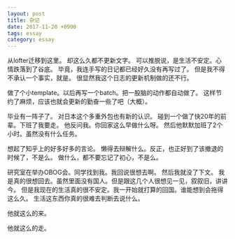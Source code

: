 ```yaml
---
layout: post
title: 杂记
date: 2017-11-20 +0900
tags: essay
category: essay
---
```


从lofter迁移到这里。
却这么久都不更新文字。
可以推脱说，是生活不安定。心情跌落到了谷底。
毕竟，我连手写的日记都已经好久没有再写过了。
但是我不得不承认一个事实，就是。
很显然我这个日志的更新机制做的还不行。

做了个小template。以后再写一个batch。把一股脑的动作都自动做了。
这样节约了麻烦，应该也就会更新的勤奋一些了吧（大概）。

毕业有一阵子了。
对日本这个多重外包也有新的认识。
碰到一个做了快20年的前辈。下班了我要走。
他反问我。你回家这么早做什么呀。
然后他默默加班了2个小时。虽然没有什么任务。

想起了知乎上的好多好多的言论。
懒得去辩解什么。反正，也正好到了该撤退的时候了，不是么。
做什么，都不要忘记了初心，不是么。

研究室在举办OBOG会。同学找到我。我回说很想去啊。
然后我就没了下文。
我是真的很想回去。虽然里面没有国人。但是跟这几个人很想见一见，叙叙旧，讲讲今。
但是我现在的生活真的很不安定。我一开始就打算的回国。谁能想到会拖得这么久。
生活这东西你真的很难去判断去说什么。

他就这么的来。

他就这么的走。